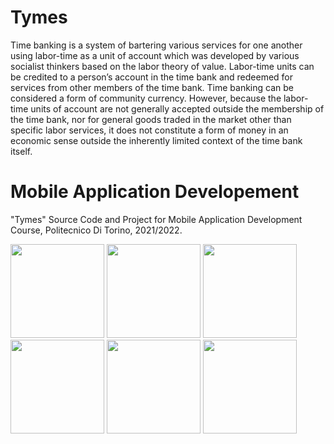 # Tymes

Time banking is a system of bartering various services for one another using labor-time as a unit of account which was developed by various socialist thinkers based on the labor theory of value. Labor-time units can be credited to a person’s account in the time bank and redeemed for services from other members of the time bank. Time banking can be considered a form of community currency. However, because the labor-time units of account are not generally accepted outside the membership of the time bank, nor for general goods traded in the market other than specific labor services, it does not constitute a form of money in an economic sense outside the inherently limited context of the time bank itself.


# Mobile Application Developement

"Tymes" Source Code and Project for Mobile Application Development Course, Politecnico Di Torino, 2021/2022.

<p float="left">
  <img src="https://user-images.githubusercontent.com/63496218/183471203-84567763-a596-4b65-8db0-b24671357f38.jpg" width="150" />
  <img src="https://user-images.githubusercontent.com/63496218/183471520-08144b55-430e-4dba-9c3e-e066fd6d7c28.jpg" width="150" /> 
  <img src="https://user-images.githubusercontent.com/63496218/183471534-9b5bbe45-7e3c-4ad6-b2e7-34bceda660b7.jpg" width="150" />
  <img src="https://user-images.githubusercontent.com/63496218/183471580-1945134f-dfaf-47e0-b252-c6022dff8f88.jpg" width="150" />
  <img src="https://user-images.githubusercontent.com/63496218/183471606-8dc0f8c7-b58b-48e6-b873-6c652d51c37c.jpg" width="150" />
  <img src="https://user-images.githubusercontent.com/63496218/183471626-31d50b0b-ffd5-439a-a55f-b432b7228605.jpg" width="150" />
</p>

